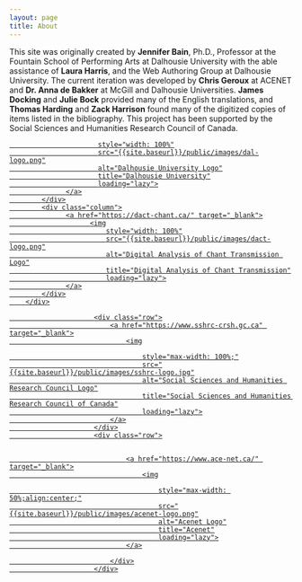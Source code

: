```yaml
---
layout: page
title: About
---
```


This site was originally created by **Jennifer Bain**, Ph.D., Professor at the Fountain School of Performing Arts at Dalhousie University with the able assistance of **Laura Harris**, and the Web Authoring Group at Dalhousie University. The current iteration was developed by **Chris Geroux** at ACENET and **Dr. Anna de Bakker** at McGill and Dalhousie Universities. **James Docking** and **Julie Bock** provided many of the English translations, and **Thomas Harding** and **Zack Harrison** found many of the digitized copies of items listed in the bibliography. This project has been supported by the Social Sciences and Humanities Research Council of Canada.

<!--
<img src = "{{site.baseurl}}/public/images/sshrc-logo.jpg">
<img src = "{{site.baseurl}}/public/images/dact-logo.png">
<img src = "{{site.baseurl}}/public/images/drac-logo.png">
<img src = "{{site.baseurl}}/public/images/dal-logo.png">
<img src = "{{site.baseurl}}/public/images/acenet-logo.png"> -->


<div id="logos">
      <div class="row">
            <div class="column">
                  <a href="https://www.dal.ca/faculty/arts/school-of-performing-arts.html" target="_blank">
                        <img

                          style="width: 100%"
                          src="{{site.baseurl}}/public/images/dal-logo.png"
                          alt="Dalhousie University Logo"
                          title="Dalhousie University"
                          loading="lazy">
                  </a>
            </div>
            <div class="column">
                  <a href="https://dact-chant.ca/" target="_blank">
                        <img
                            style="width: 100%"
                            src="{{site.baseurl}}/public/images/dact-logo.png"
                            alt="Digital Analysis of Chant Transmission Logo"
                            title="Digital Analysis of Chant Transmission"
                            loading="lazy">
                  </a>
            </div>
        </div>

                         <div class="row">
                             <a href="https://www.sshrc-crsh.gc.ca" target="_blank">
                                 <img

                                     style="max-width: 100%;"
                                     src="{{site.baseurl}}/public/images/sshrc-logo.jpg"
                                     alt="Social Sciences and Humanities Research Council Logo"
                                     title="Social Sciences and Humanities Research Council of Canada"
                                     loading="lazy">
                             </a>
                         </div>
                         <div class="row">


                                 <a href="https://www.ace-net.ca/" target="_blank">
                                     <img

                                         style="max-width: 50%;align:center;"
                                         src="{{site.baseurl}}/public/images/acenet-logo.png"
                                         alt="Acenet Logo"
                                         title="Acenet"
                                         loading="lazy">
                                 </a>

                             </div>
                         </div>

